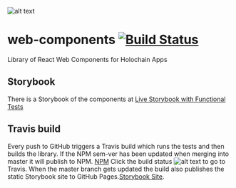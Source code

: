 ![alt text](https://travis-ci.org/Holochain/web-components.svg?branch=master)

# web-components [![Build Status](https://travis-ci.org/Holochain/web-components.svg?branch=master)](https://travis-ci.org/Holochain/web-components)
Library of React Web Components for Holochain Apps

## Storybook
There is a Storybook of the components at [Live Storybook with Functional Tests](!https://holochain.github.io/web-components)

## Travis build
Every push to GitHub triggers a Travis build which runs the tests and then builds the library.  If the NPM sem-ver has been updated when merging into master it will publish to NPM. [NPM](!https://www.npmjs.com/package/holochain-web-components)
Click the build status ![alt text](https://travis-ci.org/Holochain/web-components.svg?branch=master) to go to Travis.
When the master branch gets updated the build also publishes the static Storybook site to GitHub Pages.[Storybook Site](!https://holochain.github.io/web-components).

